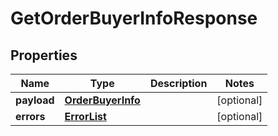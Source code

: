 # GetOrderBuyerInfoResponse

## Properties
Name | Type | Description | Notes
------------ | ------------- | ------------- | -------------
**payload** | [**OrderBuyerInfo**](OrderBuyerInfo.md) |  |  [optional]
**errors** | [**ErrorList**](ErrorList.md) |  |  [optional]
